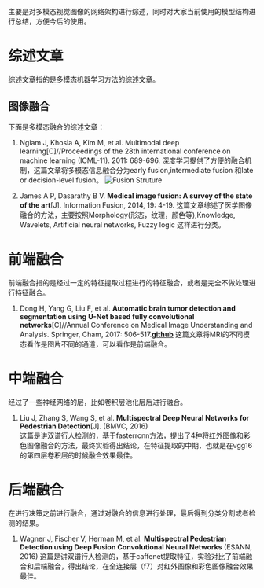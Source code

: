 主要是对多模态视觉图像的网络架构进行综述，同时对大家当前使用的模型结构进行总结，方便今后的使用。

# 综述文章
综述文章指的是多模态机器学习方法的综述文章。

## 图像融合
下面是多模态融合的综述文章：
1. Ngiam J, Khosla A, Kim M, et al. Multimodal deep learning[C]//Proceedings of the 28th international conference on machine learning (ICML-11). 2011: 689-696.
深度学习提供了方便的融合机制，这篇文章将多模态信息融合分为early fusion,intermediate fusion 和late or decision-level fusion。
![Fusion Struture](https://raw.githubusercontent.com/cv-shiyanshi/multimodal-image-processing-based-neural-network/master/images/fusion.png)

2. James A P, Dasarathy B V. **Medical image fusion: A survey of the state of the art**[J]. Information Fusion, 2014, 19: 4-19. 
这篇文章综述了医学图像融合的方法，主要按照Morphology(形态，纹理，颜色等),Knowledge, Wavelets, Artificial neural networks, Fuzzy logic 这样进行分类。


# 前端融合
前端融合指的是经过一定的特征提取过程进行的特征融合，或者是完全不做处理进行特征融合。
1. Dong H, Yang G, Liu F, et al. **Automatic brain tumor detection and segmentation using U-Net based fully convolutional networks**[C]//Annual Conference on Medical Image Understanding and Analysis. Springer, Cham, 2017: 506-517.[**github**](https://github.com/zsdonghao/u-net-brain-tumor)
这篇文章将MRI的不同模态看作是图片不同的通道，可以看作是前端融合。

# 中端融合
经过了一些神经网络的层，比如卷积层池化层后进行融合。
1. Liu J, Zhang S, Wang S, et al. **Multispectral Deep Neural Networks for Pedestrian Detection**[J]. (BMVC, 2016)  
这篇是讲双谱行人检测的，基于fasterrcnn方法，提出了4种将红外图像和彩色图像融合的方法，最终实验得出结论，在特征提取的中期，也就是在vgg16的第四层卷积层的时候融合效果最佳。
# 后端融合
在进行决策之前进行融合，通过对融合的信息进行处理，最后得到分类分割或者检测的结果。  
1. Wagner J, Fischer V, Herman M, et al. **Multispectral Pedestrian Detection using Deep Fusion Convolutional Neural Networks** (ESANN, 2016)
这篇是讲双谱行人检测的，基于caffenet提取特征，实验对比了前端融合和后端融合，得出结论，在全连接层（f7）对红外图像和彩色图像融合效果最佳。
# 
